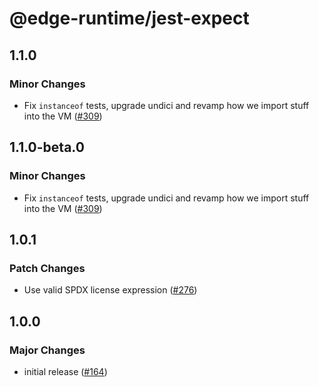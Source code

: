 # @edge-runtime/jest-expect

## 1.1.0

### Minor Changes

- Fix `instanceof` tests, upgrade undici and revamp how we import stuff into the VM ([#309](https://github.com/vercel/edge-runtime/pull/309))

## 1.1.0-beta.0

### Minor Changes

- Fix `instanceof` tests, upgrade undici and revamp how we import stuff into the VM ([#309](https://github.com/vercel/edge-runtime/pull/309))

## 1.0.1

### Patch Changes

- Use valid SPDX license expression ([#276](https://github.com/vercel/edge-runtime/pull/276))

## 1.0.0

### Major Changes

- initial release ([#164](https://github.com/vercel/edge-runtime/pull/164))
